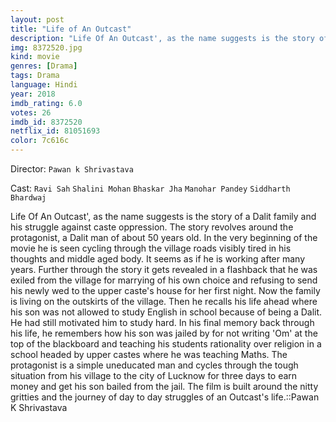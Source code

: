 ```yaml
---
layout: post
title: "Life of An Outcast"
description: "Life Of An Outcast', as the name suggests is the story of a Dalit family and his struggle against caste oppression. The story revolves around the protagonist, a Dalit man of about 50 years old. In the very beginning of the movie he is seen cycling through the village roads visibly tired in his thoughts and middle aged body. It seems as if he is working after many years. Further through the story it gets revealed in a flashback that he was exiled from the village for marrying of his own choice and refusing to send.."
img: 8372520.jpg
kind: movie
genres: [Drama]
tags: Drama 
language: Hindi
year: 2018
imdb_rating: 6.0
votes: 26
imdb_id: 8372520
netflix_id: 81051693
color: 7c616c
---
```

Director: `Pawan k Shrivastava`  

Cast: `Ravi Sah` `Shalini Mohan` `Bhaskar Jha` `Manohar Pandey` `Siddharth Bhardwaj` 

Life Of An Outcast', as the name suggests is the story of a Dalit family and his struggle against caste oppression. The story revolves around the protagonist, a Dalit man of about 50 years old. In the very beginning of the movie he is seen cycling through the village roads visibly tired in his thoughts and middle aged body. It seems as if he is working after many years. Further through the story it gets revealed in a flashback that he was exiled from the village for marrying of his own choice and refusing to send his newly wed to the upper caste's house for her first night. Now the family is living on the outskirts of the village. Then he recalls his life ahead where his son was not allowed to study English in school because of being a Dalit. He had still motivated him to study hard. In his final memory back through his life, he remembers how his son was jailed by for not writing 'Om' at the top of the blackboard and teaching his students rationality over religion in a school headed by upper castes where he was teaching Maths. The protagonist is a simple uneducated man and cycles through the tough situation from his village to the city of Lucknow for three days to earn money and get his son bailed from the jail. The film is built around the nitty gritties and the journey of day to day struggles of an Outcast's life.::Pawan K Shrivastava